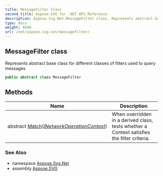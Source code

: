 ```yaml
---
title: MessageFilter Class
second_title: Aspose.SVG for .NET API Reference
description: Aspose.Svg.Net.MessageFilter class. Represents abstract base class for different classes of filters used to query messages
type: docs
weight: 4540
url: /net/aspose.svg.net/messagefilter/
---
```

## MessageFilter class

Represents abstract base class for different classes of filters used to query messages

```csharp
public abstract class MessageFilter
```

## Methods

| Name | Description |
| --- | --- |
| abstract [Match](../../aspose.svg.net/messagefilter/match/)(*[INetworkOperationContext](../inetworkoperationcontext/)*) | When overridden in a derived class, tests whether a Context satisfies the filter criteria. |

### See Also

* namespace [Aspose.Svg.Net](../../aspose.svg.net/)
* assembly [Aspose.SVG](../../)
